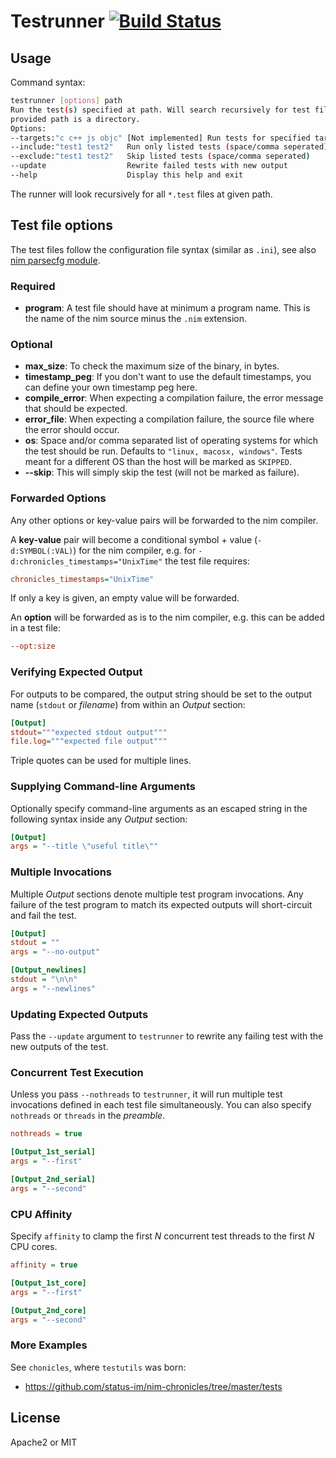 # Testrunner [![Build Status](https://travis-ci.org/disruptek/testutils.svg?branch=master)](https://travis-ci.org/disruptek/testutils)

## Usage

Command syntax:

```sh
testrunner [options] path
Run the test(s) specified at path. Will search recursively for test files
provided path is a directory.
Options:
--targets:"c c++ js objc" [Not implemented] Run tests for specified targets
--include:"test1 test2"   Run only listed tests (space/comma seperated)
--exclude:"test1 test2"   Skip listed tests (space/comma seperated)
--update                  Rewrite failed tests with new output
--help                    Display this help and exit
```

The runner will look recursively for all `*.test` files at given path.

## Test file options

The test files follow the configuration file syntax (similar as `.ini`), see
also [nim parsecfg module](https://nim-lang.org/docs/parsecfg.html).

### Required

- **program**: A test file should have at minimum a program name. This is the name
of the nim source minus the `.nim` extension.

### Optional

- **max_size**: To check the maximum size of the binary, in bytes.
- **timestamp_peg**: If you don't want to use the default timestamps, you can define
your own timestamp peg here.
- **compile_error**: When expecting a compilation failure, the error message that
should be expected.
- **error_file**: When expecting a compilation failure, the source file where the
error should occur.
- **os**: Space and/or comma separated list of operating systems for which the
test should be run. Defaults to `"linux, macosx, windows"`. Tests meant for a
different OS than the host will be marked as `SKIPPED`.
- **--skip**: This will simply skip the test (will not be marked as failure).

### Forwarded Options
Any other options or key-value pairs will be forwarded to the nim compiler.

A **key-value** pair will become a conditional symbol + value (`-d:SYMBOL(:VAL)`)
for the nim compiler, e.g. for `-d:chronicles_timestamps="UnixTime"` the test
file requires:
```ini
chronicles_timestamps="UnixTime"
```
If only a key is given, an empty value will be forwarded.

An **option** will be forwarded as is to the nim compiler, e.g. this can be
added in a test file:
```ini
--opt:size
```

### Verifying Expected Output

For outputs to be compared, the output string should be set to the output name
(`stdout` or _filename_) from within an _Output_ section:

```ini
[Output]
stdout="""expected stdout output"""
file.log="""expected file output"""
```

Triple quotes can be used for multiple lines.

### Supplying Command-line Arguments

Optionally specify command-line arguments as an escaped string in the following
syntax inside any _Output_ section:

```ini
[Output]
args = "--title \"useful title\""
```

### Multiple Invocations

Multiple _Output_ sections denote multiple test program invocations. Any
failure of the test program to match its expected outputs will short-circuit
and fail the test.

```ini
[Output]
stdout = ""
args = "--no-output"

[Output_newlines]
stdout = "\n\n"
args = "--newlines"
```

### Updating Expected Outputs

Pass the `--update` argument to `testrunner` to rewrite any failing test with
the new outputs of the test.

### Concurrent Test Execution

Unless you pass `--nothreads` to `testrunner`, it will run multiple test
invocations defined in each test file simultaneously. You can also specify
`nothreads` or `threads` in the _preamble_.

```ini
nothreads = true

[Output_1st_serial]
args = "--first"

[Output_2nd_serial]
args = "--second"
```

### CPU Affinity

Specify `affinity` to clamp the first _N_ concurrent test threads to the first
_N_ CPU cores.

```ini
affinity = true

[Output_1st_core]
args = "--first"

[Output_2nd_core]
args = "--second"
```

### More Examples

See `chonicles`, where `testutils` was born:
- https://github.com/status-im/nim-chronicles/tree/master/tests


## License
Apache2 or MIT
